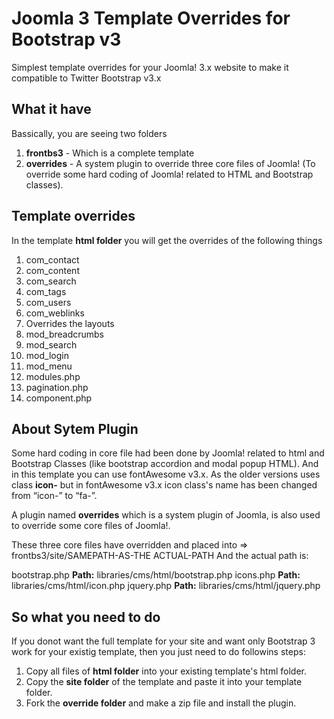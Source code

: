 # Joomla 3 Template Overrides for Bootstrap v3
Simplest template overrides for your Joomla! 3.x website to make it compatible to Twitter Bootstrap v3.x

What it have
--------

Bassically, you are seeing two folders 

1. **frontbs3** - Which is a complete template
2. **overrides** - A system plugin to override three core files of Joomla! (To override some hard coding of Joomla! related to HTML and Bootstrap classes).

Template overrides
--------

In the template **html folder** you will get the overrides of the following things

1. com_contact
2. com_content
3. com_search
4. com_tags
5. com_users
6. com_weblinks
7. Overrides the layouts
8. mod_breadcrumbs
9. mod_search
10. mod_login
11. mod_menu
12. modules.php
13. pagination.php
14. component.php

About Sytem Plugin
--------
Some hard coding in core file had been done by Joomla! related to html and Bootstrap Classes (like bootstrap accordion and modal popup HTML). And in this template you can use fontAwesome v3.x.
As the older versions uses class **icon-** but in fontAwesome v3.x icon class's name has been changed from “icon-” to “fa-”.

A plugin named **overrides** which is a system plugin of Joomla, is also used to override some core files of Joomla!.

These three core files have overridden and placed into => frontbs3/site/SAMEPATH-AS-THE ACTUAL-PATH
And the actual path is:

bootstrap.php 	**Path:** libraries/cms/html/bootstrap.php
icons.php 	**Path:** libraries/cms/html/icon.php
jquery.php 	**Path:** libraries/cms/html/jquery.php


So what you need to do
--------

If you donot want the full template for your site and want only Bootstrap 3 work for your existig template, then you just need to do followins steps:

1. Copy all files of **html folder** into your existing template's html folder.
2. Copy the **site folder** of the template and paste it into your template folder.
3. Fork the **override folder** and make a zip file and install the plugin.
